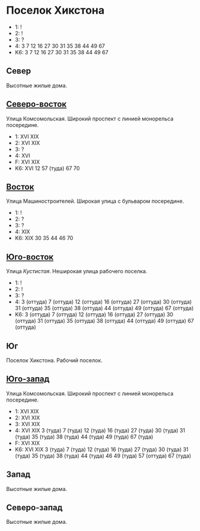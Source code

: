 # Поселок Хикстона

* 1:    !
* 2:    !
* 3:    ?
* 4:    3   7   12  16  27  30  31  35  38  44
        49  67
* K6:   3   7   12  16  27  30  31  35  38  44
        49  67

## Север

Высотные жилые дома.

## [Северо-восток](./515045.md)

Улица Комсомольская.
Широкий проспект с линией монорельса посередине.

* 1:    XVI XIX
* 2:    XVI XIX
* 3:    ?
* 4:    XVI
* F:    XVI XIX
* K6:   XVI
        12  57 (туда)   67  70

## [Восток](./515050.md)

Улица Машиностроителей.
Широкая улица с бульваром посередине.

* 1:    !
* 2:    ?
* 3:    ?
* 4:    XIX
* K6:   XIX
        30  35  44  46  70

## [Юго-восток](./520060.md)

Улица *Кустистая*.
Неширокая улица рабочего поселка.

* 1:    !
* 2:    !
* 3:    ?
* 4:    3 (оттуда)  7 (оттуда)  12 (оттуда) 16 (оттуда) 27 (оттуда)
        30 (оттуда) 31 (оттуда) 35 (оттуда) 38 (оттуда) 44 (оттуда)
        49 (оттуда) 67 (оттуда)
* K6:   3 (оттуда)  7 (оттуда)  12 (оттуда) 16 (оттуда) 27 (оттуда)
        30 (оттуда) 31 (оттуда) 35 (оттуда) 38 (оттуда) 44 (оттуда)
        49 (оттуда) 67 (оттуда)

## Юг

Поселок Хикстона. Рабочий поселок.

## [Юго-запад](./500060.md)

Улица Комсомольская.
Широкий проспект с линией монорельса посередине.

* 1:    XVI XIX
* 2:    XVI XIX
* 3:    XVI XIX
* 4:    XVI XIX
        3 (туда)    7 (туда)    12 (туда)   16 (туда)   27 (туда)
        30 (туда)   31 (туда)   35 (туда)   38 (туда)   44 (туда)
        49 (туда)   67  (туда)
* F:    XVI XIX
* K6:   XVI XIX
        3 (туда)    7 (туда)    12 (туда)   16 (туда)   27 (туда)
        30 (туда)   31 (туда)   35 (туда)   38 (туда)   44 (туда)
        46  49 (туда)   57 (оттуда) 67  (туда)

## Запад

Высотные жилые дома.

## Северо-запад

Высотные жилые дома.
